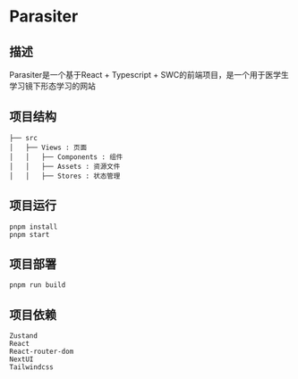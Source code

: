 # Parasiter
## 描述
Parasiter是一个基于React + Typescript + SWC的前端项目，是一个用于医学生学习镜下形态学习的网站
## 项目结构
```
├── src
│   ├── Views : 页面
│   │   ├── Components : 组件
│   │   ├── Assets : 资源文件
│   │   ├── Stores : 状态管理

```
## 项目运行
```
pnpm install
pnpm start
```
## 项目部署
```
pnpm run build
```
## 项目依赖
```
Zustand
React
React-router-dom
NextUI
Tailwindcss
```